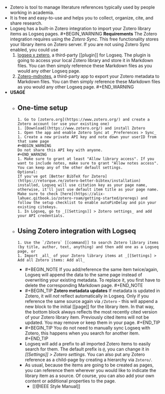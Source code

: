 - Zotero is tool to manage literature references typically used by people working in academia.
- It is free and easy-to-use and helps you to collect, organize, cite, and share research.
- Logseq has a built-in Zotero integration to import your Zotero library items as Logseq pages.
  #+BEGIN_WARNING
  **Requirements**
  The Zotero integration requires using the _Zotero Sync_. This free functionality stores your library items on Zotero server.
  If you are not using Zotero Sync enabled, you could use 
  1. [logseq x zetero](https://github.com/aljedaxi/logseq-zotero/), a third-party [[plugin]] for Logseq. The plugin is going to access your local Zotero library and store it in Markdown files. You can then simply reference these Markdown files as you would any other Logseq page.
  1. [Zotero-mdnotes](https://argentinaos.com/zotero-mdnotes/), a third-party app to export your Zotero metadata to Markdown files. You can then simply reference these Markdown files as you would any other Logseq page.
  #+END_WARNING
- **USAGE**
	- One-time setup
		-
		  1. Go to [zotero.org](https://www.zotero.org/) and create a Zotero account (or use your existing one) 
		  1. [Download](https://www.zotero.org/) and install Zotero
		  1. Open the app and enable Zotero Sync at _Preferences > Sync_
		  1. Create a new private API key and note down your userID from that same page
		  #+BEGIN_WARNING
		  Do not share this API key with anyone.
		  #+END_WARNING 
		  1. Make sure to grant at least "Allow library access". If you want to include notes, make sure to grant "Allow notes access". You can keep any of the other default settings.
		  Optional: 
		  If you've got [Better BibTeX for Zotero](https://retorque.re/zotero-better-bibtex/installation) installed, Logseq will use citation key as your page name, otherwise, it'll just use default item title as your page name.
		  Make sure to check [here](https://alix-lahuec.gitbook.io/zotero-roam/getting-started/prereqs) and follow the setup checklist to enable autoPinDelay and pin your existing citekeys. 
		  1. In Logseq, go to _[[Settings]] > Zotero settings_ and add your API credentials.
	- Using Zotero integration with Logseq
		-
		  1. Use the `/Zotero` [[command]] to search Zotero library items (by title, author, text, anything) and then add one as a Logseq page, or
		  1. Import _all_ of your Zotero library items at _[[Settings] > Add all Zotero items: Add all_
		-
		  #+BEGIN_NOTE
		  If you add/reference the same item twice/again, Logseq will append the data to the same page instead of overwriting your existing metadata. To replace it, you first have to delete the corresponding Markdown page.
		  #+END_NOTE
		-
		  #+BEGIN_TIP
		  **Zotero metadata updates**
		  If metadata is updated in Zotero, it will _not_ reflect automatically in Logseq. Only if you reference the same source again via `/Zotero` - this will append a new block to the initial [[page]] for the library item. In that way, the bottom block always reflects the most recently cited version of your Zotero library item. Previously cited items will not be updated. You may remove or keep them in your page.
		  #+END_TIP
		-
		  #+BEGIN_TIP
		  You do not need to manually sync Logseq with Zotero, this happens when you search for another item.
		  #+END_TIP
		- Logseq will add a prefix to all imported Zotero items to easily search for them. The default prefix is `@`, you can change it in _[[Settings]] > Zotero settings_. You can also put any Zotero reference as a child-page by creating a hierarchy via `Zotero/`.
		- As usual, because the items are going to be created as pages, you can reference them wherever you would like to indicate the library item as a source. Of course, you can also add your own content or additional properties to the page.
			- [[@IEEE Style Manual]]
